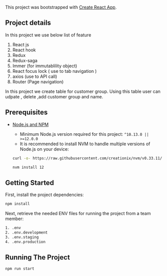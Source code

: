 
This project was bootstrapped with [Create React App](https://github.com/facebook/create-react-app).

## Project details 

In this project we use below list of feature 

1) React js
2) React hook
3) Redux
4) Redux-saga
5) Immer (for immutablility object)
6) React focus lock  ( use to tab navigation )
7) axios (use to API call) 
8) Router (Page navigation)

In this project we create table for customer group. Using this table  user can udpate , delete ,add customer group and name.


## Prerequisites

- [Node.js and NPM](https://nodejs.org/en/download/)
  - Minimum Node.js version required for this project: `^10.13.0 || >=12.0.0`
  - It is recommended to install NVM to handle multiple versions of Node.js on your device:

  ```bash
  curl -o- https://raw.githubusercontent.com/creationix/nvm/v0.33.11/install.sh | bash
  ```

  ```bash
  nvm install 12
  ```

## Getting Started

First, install the project dependencies:

```bash
npm install
```

Next, retrieve the needed ENV files for running the project from a team member:

```bash
1. .env
2. .env.development
3. .env.staging
4. .env.production
```

## Running The Project

```bash
npm run start
```
